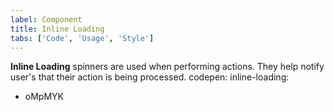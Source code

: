 ```yaml
---
label: Component
title: Inline Loading
tabs: ['Code', 'Usage', 'Style']
---
```


<page-intro>**Inline Loading** spinners are used when performing actions. They help notify user's that their action is being processed.</page-intro>
codepen:
  inline-loading:
  - oMpMYK

<component 
    name="Breadcrumb"
    component="breadcrumb" 
    variation="breadcrumb"
    codepen="eevVxq"
    haslightversion="false"
    hasReactVersion="true"
    hasLightBackground="false"
    >
</component>